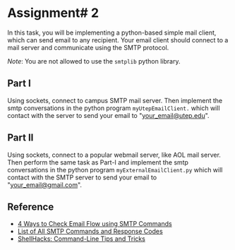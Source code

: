 # Assignment# 2

In this task, you will be implementing a python-based simple mail client, which can send email to any recipient. Your email client should connect to a mail server and communicate using the SMTP protocol.

_Note_: You are not allowed to use the `smtplib` python library.

## Part I
Using sockets, connect to campus SMTP mail server. Then implement the smtp conversations in the python program `myUtepEmailClient.` which will contact with the server to send your email to "your_email@utep.edu". 

## Part II
Using sockets, connect to a popular webmail server, like AOL mail server. Then perform the same task as Part-I and implement the smtp conversations in the python program `myExternalEmailClient.py` which will contact with the SMTP server to send your email to "your_email@gmail.com".

## Reference
- [4 Ways to Check Email Flow using SMTP Commands](https://medium.com/@david07russel/4-ways-to-check-email-flow-using-smtp-commands-caee57a8e68e)
- [List of All SMTP Commands and Response Codes](https://blog.mailtrap.io/smtp-commands-and-responses/)
- [ShellHacks: Command-Line Tips and Tricks](https://www.shellhacks.com/send-email-smtp-server-command-line/)
